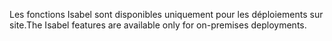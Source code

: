 <span data-ttu-id="70b5f-101">Les fonctions Isabel sont disponibles uniquement pour les déploiements sur site.</span><span class="sxs-lookup"><span data-stu-id="70b5f-101">The Isabel features are available only for on-premises deployments.</span></span>